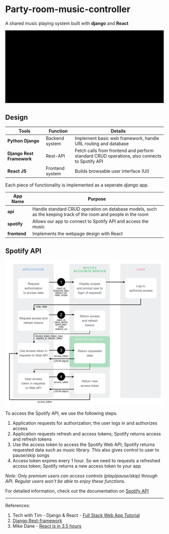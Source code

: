 # Party-room-music-controller
A shared music playing system built with **django** and **React**

![](https://github.com/RussH-code/Party-room-music-controller/blob/main/demo.gif)

## Design

Tools | Function | Details
------|--------|---------
**Python Django** | Backend system | Implement basic web framework, handle URL routing and database
**Django Rest Framework** | Rest-API | Fetch calls from frontend and perform standard CRUD operations, also connects to Spotify API
**React JS** | Frontend system | Builds browsable user interface (UI) 

Each piece of functionality is implemented as a seperate *django* app.

App Name | Purpose
---------|---------
**api** | Handle standard CRUD operation on database models, such as the keeping track of the room and people in the room
**spotify** | Allows our app to connect to Spotify API and access the music
**frontend** | Implements the webpage design with React

## Spotify API

![](https://github.com/RussH-code/Party-room-music-controller/blob/main/spotify%20api%20workflow.PNG)

To access the Spotify API, we use the following steps.
1. Application requests for authorization; the user logs in and authorizes access
2. Application requests refresh and access tokens; Spotify returns access and refresh tokens
3. Use the access token to access the Spotify Web API; Spotify returns requested data such as music library. This also gives control to user to pause/skip songs
4. Access token expires every 1 hour. So we need to requests a refreshed access token; Spotify returns a new access token to your app

*Note: Only premium users can access controls (play/pause/skip) through API. Regular users won't be able to enjoy these functions.*

For detailed information, check out the documentation on <a href="https://developer.spotify.com/documentation/general/guides/authorization-guide/">Spotify API</a>

---
References: 
1. Tech with Tim - Django & React - <a href="https://www.youtube.com/playlist?list=PLzMcBGfZo4-kCLWnGmK0jUBmGLaJxvi4j">Full Stack Web App Tutorial</a>
2. <a href="https://www.django-rest-framework.org/">Django Rest-framework</a>
3. Mike Dane - <a href="https://www.youtube.com/watch?v=ABQLwlE8MUA">React js in 3.5 hours</a>



